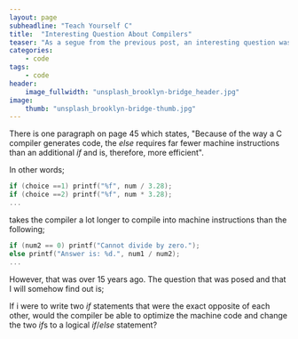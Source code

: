 ```yaml
---
layout: page
subheadline: "Teach Yourself C"
title:  "Interesting Question About Compilers"
teaser: "As a segue from the previous post, an interesting question was posed while discussing compilers with my friend. The premise is that the C book I am using is damn near ancient in the tech world - 1997. C is timeless but the equipment that deals with C is not. Compilers have evolved quite dramatically over the 19 years since publication and so some of the details and explanations that Schildt give about compilers is outdated to say the least."
categories:
    - code
tags:
    - code
header:
    image_fullwidth: "unsplash_brooklyn-bridge_header.jpg"
image:
    thumb: "unsplash_brooklyn-bridge-thumb.jpg"
---
```



There is one paragraph on page 45 which states, "Because of the way a C compiler generates code, the *else* requires far fewer machine instructions than an additional *if* and is, therefore, more efficient".

In other words;

```c
if (choice ==1) printf("%f", num / 3.28);
if (choice ==2) printf("%f", num * 3.28);
...
```
takes the compiler a lot longer to compile into machine instructions than the following;

```c
if (num2 == 0) printf("Cannot divide by zero.");
else printf("Answer is: %d.", num1 / num2);
...
```
However, that was over 15 years ago. The question that was posed and that I will somehow find out is;

If i were to write two *if* statements that were the exact opposite of each other, would the compiler be able to optimize the machine code and change the two *if*s to a logical *if*/*else* statement?


